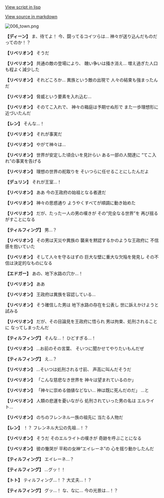 [View script in lisp](../scripts/1750402.txt)

[View source in markdown](1750402.md)

![006_town.png](../images/backgrounds/006_town.png)

**【ディーン】**
ま、待てよ！
今、闘ってるコイツらは…
神々が送り込んだものだってのか！？

**【リベリオン】**
そうだ

**【リベリオン】**
共通の敵の登場により、
醜い争いは掻き消え…
増え過ぎた人口も程よく減少した

**【リベリオン】**
それどころか…
異族という敵の出現で
人々の結束も強まったんだ

**【リベリオン】**
脅威という要素を入れ込む…

**【リベリオン】**
そのてこ入れで、
神々の箱庭は予期せぬ形で
また一歩理想形に近づいたんだ

**【レン】**
そんな…！

**【リベリオン】**
それが事実だ

**【リベリオン】**
やがて神々は…

**【リベリオン】**
世界が安定した頃合いを見計らい
ある一部の人間達に
“てこ入れ”の事実を告げる

**【リベリオン】**
理想の世界の舵取りを
そいつらに任せることにしたんだよ

**【デュリン】**
それが王室…！

**【リベリオン】**
ああ
今の王政府の始祖となる者達だ

**【リベリオン】**
神々の思惑通り
ようやくすべてが順調に動き始めた

**【リベリオン】**
だが、たった一人の男の嘆きが
その“完全なる世界”を
再び揺るがすことになる

**【ティルフィング】**
男…？

**【リベリオン】**
その男は天災や異族の
襲来を黙認するかのような王政府に
不信感を抱いていた

**【リベリオン】**
そして人々を守るはずの
巨大な壁に重大な欠陥を発見し
その不信は決定的なものになる

**【エドガー】**
あの、地下水路の穴か…！

**【リベリオン】**
ああ

**【リベリオン】**
王政府は異族を容認している…

**【リベリオン】**
そう確信した男は
地下水路の存在を公表し
世に訴えかけようと試みる

**【リベリオン】**
だが、その目論見を王政府に悟られ
男は拘束、処刑されることに
なってしまったんだ

**【ティルフィング】**
そんな…！
ひどすぎる…！

**【リベリオン】**
…お前のその言葉、
そいつに聞かせてやりたいもんだぜ

**【ティルフィング】**
え…？

**【リベリオン】**
…そいつは処刑される寸前、
声高に叫んだそうだ

**【リベリオン】**
「こんな慈悲なき世界を
神々は望まれているのか」

**【リベリオン】**
「神々に崇める価値などない…
神は既に死んだのだ」
…と

**【リベリオン】**
人類の悲運を憂いながら
処刑されていった男の名は
エルライト…

**【リベリオン】**
のちのフレンネル一族の祖先に
当たる人物だ

**【レン】**
！？
フレンネル大公の先祖…！？

**【リベリオン】**
そうだ
そのエルライトの嘆きが
奇跡を呼ぶことになる

**【リベリオン】**
彼の慟哭が
平和の女神“エイレーネ”の
心を揺り動かしたんだ

**【ティルフィング】**
エイレーネ…？

**【ティルフィング】**
…グッ！！

**【トト】**
ティルフィング…！？
大丈夫…！？

**【ティルフィング】**
グッ…！
な、なに…
今の光景は…！？